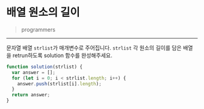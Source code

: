 # 배열 원소의 길이

> programmers
> 

---

문자열 배열 `strlist`가 매개변수로 주어집니다. `strlist` 각 원소의 길이를 담은 배열을 retrun하도록 solution 함수를 완성해주세요.

```jsx
function solution(strlist) {
  var answer = [];
  for (let i = 0; i < strlist.length; i++) {
    answer.push(strlist[i].length);
  }
  return answer;
}
```
